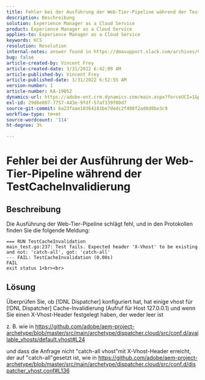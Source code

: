 ```yaml
---
title: Fehler bei der Ausführung der Web-Tier-Pipeline während der TestCacheInvalidierung
description: Beschreibung
solution: Experience Manager as a Cloud Service
product: Experience Manager as a Cloud Service
applies-to: Experience Manager as a Cloud Service
keywords: KCS
resolution: Resolution
internal-notes: answer found in https://dmasupport.slack.com/archives/C013SBSHPKK/p1645102872540889?thread_ts=1645102277.855389&cid=C013SBSHPKK
bug: false
article-created-by: Vincent Frey
article-created-date: 3/31/2022 6:42:09 AM
article-published-by: Vincent Frey
article-published-date: 3/31/2022 6:52:55 AM
version-number: 1
article-number: KA-19052
dynamics-url: https://adobe-ent.crm.dynamics.com/main.aspx?forceUCI=1&pagetype=entityrecord&etn=knowledgearticle&id=4a8a30af-bdb0-ec11-9840-0022480bde18
exl-id: 29d6e807-7757-443e-9fdf-57af339f00d7
source-git-commit: 6a23faae10364181be7dedc2f408f2ad8d8be3c9
workflow-type: tm+mt
source-wordcount: '114'
ht-degree: 3%

---
```


# Fehler bei der Ausführung der Web-Tier-Pipeline während der TestCacheInvalidierung

## Beschreibung


Die Ausführung der Web-Tier-Pipeline schlägt fehl, und in den Protokollen finden Sie die folgende Meldung:

```
=== RUN TestCacheInvalidation
main_test.go:237: Test fails. Expected header 'X-Vhost' to be existing and not: 'catch-all', got: 'catch-all'
--- FAIL: TestCacheInvalidation (0.00s)
FAIL
exit status 1<br><br>
```


## Lösung


Überprüfen Sie, ob [!DNL Dispatcher] konfiguriert hat, hat einige vhost für [!DNL Dispatcher] Cache-Invalidierung (Aufruf für Host 127.0.0.1) und wenn Sie einen X-Vhost-Header festgelegt haben, der weder leer ist

z. B. wie in https://github.com/adobe/aem-project-archetype/blob/master/src/main/archetype/dispatcher.cloud/src/conf.d/available_vhosts/default.vhost#L24

und dass die Anfrage nicht &quot;catch-all vhost&quot;mit X-Vhost-Header erreicht, der auf &quot;catch-all&quot;gesetzt ist, wie in https://github.com/adobe/aem-project-archetype/blob/master/src/main/archetype/dispatcher.cloud/src/conf.d/dispatcher_vhost.conf#L136
